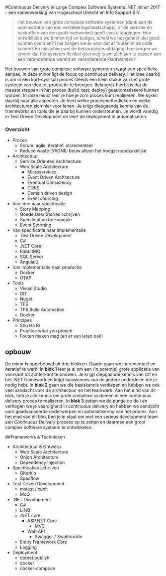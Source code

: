 #Continuous Delivery in Large Complex Software Systems
.NET minor 2017 - een samenwerking van Hogeschool Utrecht en Info Support B.V.
> Het bouwen van grote complexe software systemen (denk aan de administratie van een verzekeringsmaatschappij of de website en backoffice van een grote webwinkel) geeft veel uitdagingen. Hoe ontwikkelen we binnen tijd en budget, terwijl we het geheel niet goed kunnen overzien? Hoe zorgen we er voor dat er fouten in de code komen? En misschien wel de belangrijkste uitdaging: hoe zorgen we ervoor dat het systeem flexibel goenoeg is om zich aan te passen aan een veranderende wereld en veranderende klantwensen?

Het bouwen van grote complexe software systemen vraagt een specifieke aanpak. In deze minor ligt de focus op continuous delivery. Het idee daarbij is om in een kort-cyclisch proces steeds een klein stukje van het grote systeem van idee tot productie te brengen. Belangrijk hierbij is dat de meeste stappen in het proces (build, test, deploy) geautomatiseerd kunnen worden.
In deze minor leer je hoe je zo'n proces kunt realiseren. We kijken daarbij naar alle aspecten. Je leert welke procesmethodieken en welke architecturen zich hier voor lenen. Je krijgt diepgaande kennis van de frameworks en tools die je daarbij kunnen ondersteunen. Je wordt vaardig in Test Driven Development en leert de deployment te automatiseren.

### Overzicht
* Proces
  * Scrum: agile, iteratief, incrementeel
  * Reduce waste (YAGNI): bouw alleen het hoogst noodzakelijke
* Architectuur
  * Service Oriented Architecture
  * Web Scale Architecture
    * Microservices
    * Event Driven Architecture
    * Eventual Consistency
    * CQRS
    * Domain driven design
    * Event sourcing
* Van idee naar specificatie
  * Story Mapping
  * Goede User Stories schrijven
  * Specification by Example
  * Event Storming
* Van specificatie naar implementatie
  * Test Driven Development
  * C#
  * .NET Core
  * RabbitMQ
  * SQL Server
  * Angular2
* Van implementatie naar productie
  * Docker
  * OTAP
* Tools
  * Visual Studio
  * GIT
  * Nuget
  * TFS
  * TFS Build Automation
  * Docker
* Principes
  * Shu Ha Ri
  * Practice what you preach
  * Fouten maken mag (en er van leren ook)

## opbouw
De minor is opgebouwd uit drie blokken. Daarin gaan we incrementeel en iteratief te werk.
In **blok 1** leer je al om een (in potentie) grote applicatie van voorkant tot achterkant te bouwen. Je krijgt diepgaande kennis van C# en het .NET framework en krijgt basiskennis van de andere onderdelen die je nodig hebt.
In **blok 2** gaan we die basiskennis verdiepen en hebben we ook veel aandacht voor de architectuur en het teamwerk. Aan het eind van dit blok, heb je alle kennis om grote complexe systemen in een continuous delivery proces te realiseren.
In **blok 3** zetten we de puntje op de i en verhogen we je vaardigheid in continuous delivery en hebben we aandacht voor geadvanceerde onderwerpen en automatisering van het proces. Aan het eind van dit blok ben je in staat om met een serieus development team een _Continuous Delivery_ process op te zetten en daarmee een groot complex software systeem te ontwikkelen.

##Frameworks & Technieken
* Architectuur & Ontwerp
  * Web Scale Architecture
  * Onion Architecture
  * Dependency Injection
* Specificaties schrijven
  * Gherkin
  * Specflow
* Test Driven Development
  * mstest / xunit
  * MoQ
* .NET Development
  * C#
  * LINQ
  * .NET core
    * ASP.NET Core
      * MVC
    * Web API
      * Swagger / Swahbuckle
  * Entity Framework Core
  * Logging
* Deployment
  * dotnet publish
  * docker
  * docker-compose
